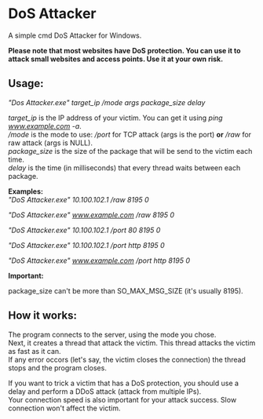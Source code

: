 # DoS Attacker
A simple cmd DoS Attacker for Windows.

**Please note that most websites have DoS protection. You can use it to attack small websites and access points. Use it at your own risk.**
## Usage:
*"Dos Attacker.exe" target_ip /mode args package_size delay*

*target_ip* is the IP address of your victim. You can get it using *ping www.example.com -a*.  
*/mode* is the mode to use: */port* for TCP attack (args is the port) **or** */raw* for raw attack (args is NULL).  
*package_size* is the size of the package that will be send to the victim each time.  
*delay* is the time (in milliseconds) that every thread waits between each package.

**Examples:**  
*"DoS Attacker.exe" 10.100.102.1 /raw 8195 0*  

*"DoS Attacker.exe" www.example.com /raw 8195 0*  

*"DoS Attacker.exe" 10.100.102.1 /port 80 8195 0*

*"DoS Attacker.exe" 10.100.102.1 /port http 8195 0*

*"DoS Attacker.exe" www.example.com /port http 8195 0*

**Important:**

package_size can't be more than SO_MAX_MSG_SIZE (it's usually 8195).  

## How it works:
The program connects to the server, using the mode you chose.  
Next, it creates a thread that attack the victim. This thread attacks the victim as fast as it can.  
If any error occors (let's say, the victim closes the connection) the thread stops and the program closes.

If you want to trick a victim that has a DoS protection, you should use a delay and perform a DDoS attack (attack from multiple IPs).  
Your connection speed is also important for your attack success. Slow connection won't affect the victim.
